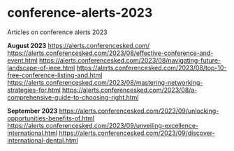 # conference-alerts-2023
Articles on conference alerts 2023

**August 2023**
https://alerts.conferencesked.com/
https://alerts.conferencesked.com/2023/08/effective-conference-and-event.html
https://alerts.conferencesked.com/2023/08/navigating-future-landscape-of-ieee.html
https://alerts.conferencesked.com/2023/08/top-10-free-conference-listing-and.html
https://alerts.conferencesked.com/2023/08/mastering-networking-strategies-for.html
https://alerts.conferencesked.com/2023/08/a-comprehensive-guide-to-choosing-right.html

**September 2023**
https://alerts.conferencesked.com/2023/09/unlocking-opportunities-benefits-of.html
https://alerts.conferencesked.com/2023/09/unveiling-excellence-international.html
https://alerts.conferencesked.com/2023/09/discover-international-dental.html
